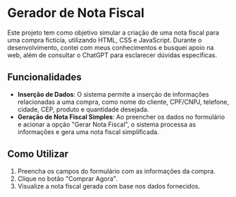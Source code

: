 # Gerador de Nota Fiscal 

Este projeto tem como objetivo simular a criação de uma nota fiscal para uma compra fictícia, utilizando HTML, CSS e JavaScript. Durante o desenvolvimento, contei com meus conhecimentos e busquei apoio na web, além de consultar o ChatGPT para esclarecer dúvidas específicas.

## Funcionalidades
- **Inserção de Dados**: O sistema permite a inserção de informações relacionadas a uma compra, como nome do cliente, CPF/CNPJ, telefone, cidade, CEP, produto e quantidade desejada.
- **Geração de Nota Fiscal Simples**: Ao preencher os dados no formulário e acionar a opção "Gerar Nota Fiscal", o sistema processa as informações e gera uma nota fiscal simplificada.

## Como Utilizar
1. Preencha os campos do formulário com as informações da compra.
2. Clique no botão "Comprar Agora".
3. Visualize a nota fiscal gerada com base nos dados fornecidos.
